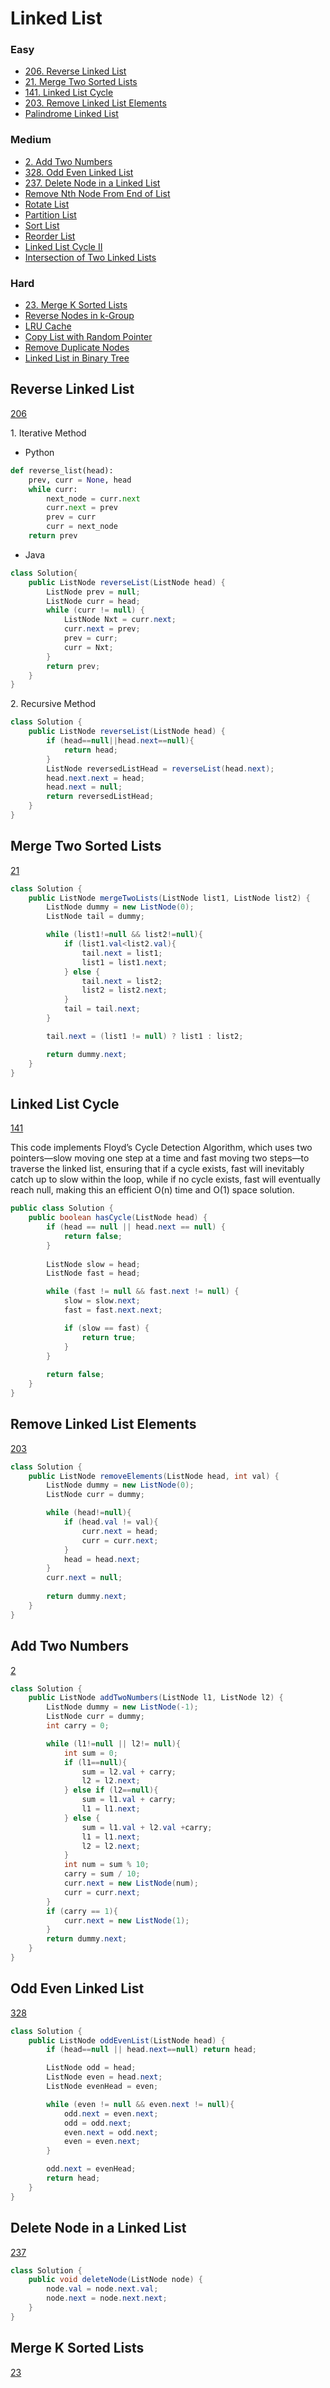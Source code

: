 # Linked List
<!------------------------------------------------------------------------------------------------------------------------------------------------------>
### Easy
- [206. Reverse Linked List](#Reverse-Linked-List)
- [21. Merge Two Sorted Lists](#Merge-Two-Sorted-Lists)
- [141. Linked List Cycle](#Linked-List-Cycle)
- [203. Remove Linked List Elements](#Remove-Linked-List-Elements)
- [Palindrome Linked List](#Palindrome-Linked-List)

### Medium
- [2. Add Two Numbers](#Add-Two-Numbers)
- [328. Odd Even Linked List](#Odd-Even-Linked-List)
- [237. Delete Node in a Linked List](#Delete-Node-in-a-Linked-List)
- [Remove Nth Node From End of List](#Remove-Nth-Node-From-End-of-List)
- [Rotate List](#Rotate-List)
- [Partition List](#Partition-List)
- [Sort List](#Sort-List)
- [Reorder List](#Reorder-List)
- [Linked List Cycle II](#Linked-List-Cycle-II)
- [Intersection of Two Linked Lists](#Intersection-of-Two-Linked-Lists)

### Hard
- [23. Merge K Sorted Lists](#Merge-K-Sorted-Lists)
- [Reverse Nodes in k-Group](#Reverse-Nodes-in-k-Group)
- [LRU Cache](#LRU-Cache)
- [Copy List with Random Pointer](#Copy-List-with-Random-Pointer)
- [Remove Duplicate Nodes](#Remove-Duplicate-Nodes)
- [Linked List in Binary Tree](#Linked-List-in-Binary-Tree)

<!------------------------------------------------------------------------------------------------------------------------------------------------------>
<!--Easy-->
## Reverse Linked List
[206](https://leetcode.com/problems/Reverse-Linked-List/)

1\. Iterative Method

- Python
```python
def reverse_list(head):
    prev, curr = None, head
    while curr:
        next_node = curr.next
        curr.next = prev
        prev = curr
        curr = next_node
    return prev
```

- Java
```java
class Solution{
    public ListNode reverseList(ListNode head) {
        ListNode prev = null;
        ListNode curr = head;
        while (curr != null) {
            ListNode Nxt = curr.next;
            curr.next = prev;
            prev = curr;
            curr = Nxt;
        }
        return prev;
    }
}
```

2\. Recursive Method

```java
class Solution {
    public ListNode reverseList(ListNode head) {
        if (head==null||head.next==null){
            return head;
        }
        ListNode reversedListHead = reverseList(head.next);
        head.next.next = head;
        head.next = null;
        return reversedListHead;
    }
}
```
## Merge Two Sorted Lists
[21](https://leetcode.com/problems/Merge-Two-Sorted-Lists/)

```java
class Solution {
    public ListNode mergeTwoLists(ListNode list1, ListNode list2) {
        ListNode dummy = new ListNode(0);
        ListNode tail = dummy;

        while (list1!=null && list2!=null){
            if (list1.val<list2.val){
                tail.next = list1;
                list1 = list1.next;
            } else {
                tail.next = list2;
                list2 = list2.next;
            }
            tail = tail.next;
        }

        tail.next = (list1 != null) ? list1 : list2;

        return dummy.next;
    }
}
```
## Linked List Cycle
[141](https://leetcode.com/problems/Linked-List-Cycle/)

This code implements Floyd’s Cycle Detection Algorithm, which uses two pointers—slow moving one step at a time and fast moving two steps—to traverse the linked list, ensuring that if a cycle exists, fast will inevitably catch up to slow within the loop, while if no cycle exists, fast will eventually reach null, making this an efficient O(n) time and O(1) space solution.

```java
public class Solution {
    public boolean hasCycle(ListNode head) {
        if (head == null || head.next == null) {
            return false; 
        }
        
        ListNode slow = head;
        ListNode fast = head;

        while (fast != null && fast.next != null) {
            slow = slow.next;     
            fast = fast.next.next;  

            if (slow == fast) { 
                return true;
            }
        }
        
        return false; 
    }
}
```
## Remove Linked List Elements
[203](https://leetcode.com/problems/Remove-Linked-List-Elements/)

```java
class Solution {
    public ListNode removeElements(ListNode head, int val) {
        ListNode dummy = new ListNode(0);
        ListNode curr = dummy;

        while (head!=null){
            if (head.val != val){
                curr.next = head;
                curr = curr.next;
            }
            head = head.next;
        }
        curr.next = null;
        
        return dummy.next;
    }
}
```
<!------------------------------------------------------------------------------------------------------------------------------------------------------>
<!--Medium-->
## Add Two Numbers
[2](https://leetcode.com/problems/Add-Two-Numbers/)

```java
class Solution {
    public ListNode addTwoNumbers(ListNode l1, ListNode l2) {
        ListNode dummy = new ListNode(-1);
        ListNode curr = dummy;
        int carry = 0;

        while (l1!=null || l2!= null){
            int sum = 0;
            if (l1==null){
                sum = l2.val + carry;
                l2 = l2.next;
            } else if (l2==null){
                sum = l1.val + carry;
                l1 = l1.next;
            } else {
                sum = l1.val + l2.val +carry;
                l1 = l1.next;
                l2 = l2.next;
            }
            int num = sum % 10;
            carry = sum / 10;
            curr.next = new ListNode(num);
            curr = curr.next;
        }
        if (carry == 1){
            curr.next = new ListNode(1);
        }
        return dummy.next;
    }
}
```
## Odd Even Linked List
[328](https://leetcode.com/problems/Odd-Even-Linked-List/)

```java
class Solution {
    public ListNode oddEvenList(ListNode head) {
        if (head==null || head.next==null) return head;

        ListNode odd = head;
        ListNode even = head.next;
        ListNode evenHead = even;

        while (even != null && even.next != null){
            odd.next = even.next;
            odd = odd.next;
            even.next = odd.next;
            even = even.next;
        }

        odd.next = evenHead;
        return head;
    }
}
```
## Delete Node in a Linked List
[237](https://leetcode.com/problems/Delete-Node-in-a-Linked-List/)

```java
class Solution {
    public void deleteNode(ListNode node) {
        node.val = node.next.val;
        node.next = node.next.next;
    }
}
```
<!------------------------------------------------------------------------------------------------------------------------------------------------------>
<!--Hard-->
## Merge K Sorted Lists
[23](https://leetcode.com/problems/Merge-K-Sorted-Lists/)
